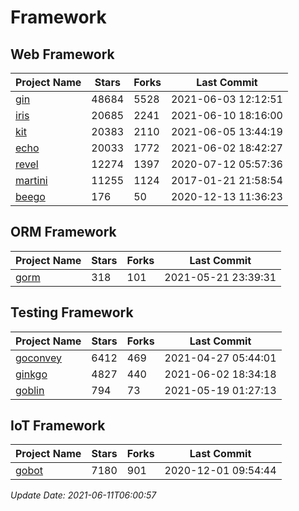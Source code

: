 # Framework

## Web Framework
| Project Name | Stars | Forks | Last Commit |
| ------------ | ----- | ----- | ----------- |
| [gin](https://github.com/gin-gonic/gin) | 48684 | 5528 | 2021-06-03 12:12:51 |
| [iris](https://github.com/kataras/iris) | 20685 | 2241 | 2021-06-10 18:16:00 |
| [kit](https://github.com/go-kit/kit) | 20383 | 2110 | 2021-06-05 13:44:19 |
| [echo](https://github.com/labstack/echo) | 20033 | 1772 | 2021-06-02 18:42:27 |
| [revel](https://github.com/revel/revel) | 12274 | 1397 | 2020-07-12 05:57:36 |
| [martini](https://github.com/go-martini/martini) | 11255 | 1124 | 2017-01-21 21:58:54 |
| [beego](https://github.com/astaxie/beego) | 176 | 50 | 2020-12-13 11:36:23 |

## ORM Framework
| Project Name | Stars | Forks | Last Commit |
| ------------ | ----- | ----- | ----------- |
| [gorm](https://github.com/jinzhu/gorm) | 318 | 101 | 2021-05-21 23:39:31 |

## Testing Framework
| Project Name | Stars | Forks | Last Commit |
| ------------ | ----- | ----- | ----------- |
| [goconvey](https://github.com/smartystreets/goconvey) | 6412 | 469 | 2021-04-27 05:44:01 |
| [ginkgo](https://github.com/onsi/ginkgo) | 4827 | 440 | 2021-06-02 18:34:18 |
| [goblin](https://github.com/franela/goblin) | 794 | 73 | 2021-05-19 01:27:13 |

## IoT Framework
| Project Name | Stars | Forks | Last Commit |
| ------------ | ----- | ----- | ----------- |
| [gobot](https://github.com/hybridgroup/gobot) | 7180 | 901 | 2020-12-01 09:54:44 |

*Update Date: 2021-06-11T06:00:57*